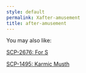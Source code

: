```yaml
---
style: default
permalink: Xafter-amusement
title: after-amusement
---
```

You may also like:

[SCP-2676: For S](http://scp-wiki.net/scp-2676)

[SCP-1495: Karmic Musth](http://scp-wiki.net/scp-1495)
